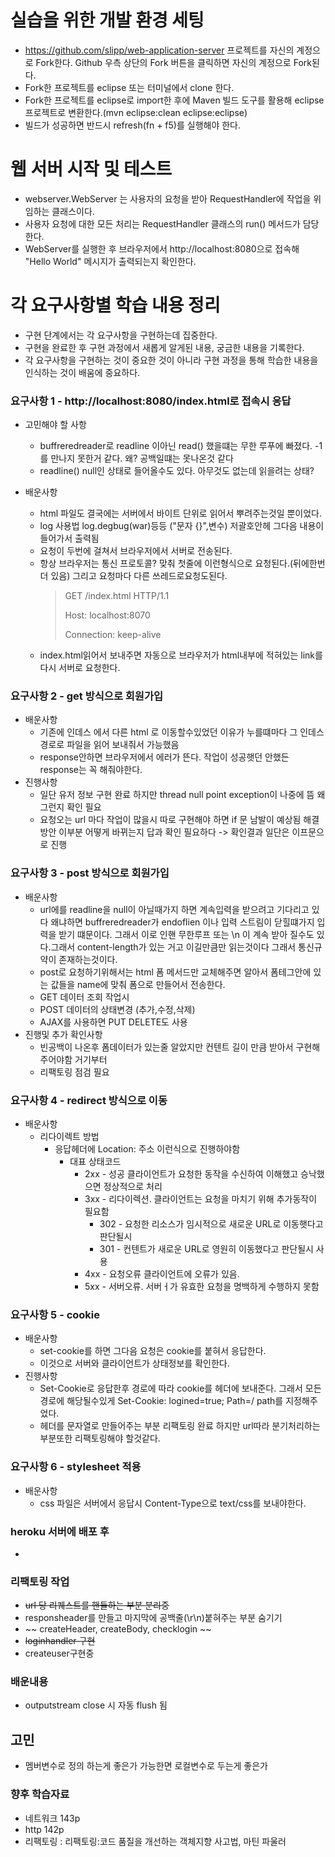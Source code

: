 # 실습을 위한 개발 환경 세팅
* https://github.com/slipp/web-application-server 프로젝트를 자신의 계정으로 Fork한다. Github 우측 상단의 Fork 버튼을 클릭하면 자신의 계정으로 Fork된다.
* Fork한 프로젝트를 eclipse 또는 터미널에서 clone 한다.
* Fork한 프로젝트를 eclipse로 import한 후에 Maven 빌드 도구를 활용해 eclipse 프로젝트로 변환한다.(mvn eclipse:clean eclipse:eclipse)
* 빌드가 성공하면 반드시 refresh(fn + f5)를 실행해야 한다.

# 웹 서버 시작 및 테스트
* webserver.WebServer 는 사용자의 요청을 받아 RequestHandler에 작업을 위임하는 클래스이다.
* 사용자 요청에 대한 모든 처리는 RequestHandler 클래스의 run() 메서드가 담당한다.
* WebServer를 실행한 후 브라우저에서 http://localhost:8080으로 접속해 "Hello World" 메시지가 출력되는지 확인한다.

# 각 요구사항별 학습 내용 정리
* 구현 단계에서는 각 요구사항을 구현하는데 집중한다.
* 구현을 완료한 후 구현 과정에서 새롭게 알게된 내용, 궁금한 내용을 기록한다.
* 각 요구사항을 구현하는 것이 중요한 것이 아니라 구현 과정을 통해 학습한 내용을 인식하는 것이 배움에 중요하다.

### 요구사항 1 - http://localhost:8080/index.html로 접속시 응답
* 고민해야 할 사항
  * buffreredreader로 readline 이아닌 read() 했을떄는 무한 루푸에 빠졌다. -1를 만나지 못한거 같다. 왜? 공백일떄는 못나온것 같다
  * readline() null인 상태로 들어올수도 있다. 아무것도 없는데 읽을려는 상태?

* 배운사항
  * html 파일도 결국에는 서버에서 바이트 단위로 읽어서 뿌려주는것일 뿐이었다.
  * log 사용법 log.degbug(war)등등 ("문자 {}",변수) 저괄호안헤 그다음 내용이 들어가서 출력됨
  * 요청이 두번에 걸쳐서 브라우저에서 서버로 전송된다.
  * 항상 브라우저는 통신 프로토콜? 맞춰 첫줄에 이런형식으로 요청된다.(뒤에한번더 있음) 그리고 요청마다 다른 쓰레드로요청도된다.
    > GET /index.html HTTP/1.1
    >
    > Host: localhost:8070
    >
    > Connection: keep-alive
  * index.html읽어서 보내주면 자동으로 브라우저가 html내부에 적혀있는 link를 다시 서버로 요청한다.  


### 요구사항 2 - get 방식으로 회원가입
* 배운사항
  * 기존에 인데스 에서 다른 html 로 이동할수있었던 이유가 누를떄마다 그 인데스 경로로 파일을 읽어 보내줘서 가능했음
  * response안하면 브라우저에서 에러가 뜬다. 작업이 성공햇던 안했든 response는 꼭 해줘야한다.
* 진행사항
  * 일단 유저 정보 구현 완료 하지만 thread null point exception이 나중에 뜸 왜그런지 확인 필요
  * 요청오는 url 마다 작업이 많을시 따로 구현해야 하면 if 문 남발이 예상됨 해결 방안 이부분 어떻게 바뀌는지 답과 확인 필요하다 -> 확인결과 일단은 이프문으로 진행


### 요구사항 3 - post 방식으로 회원가입
* 배운사항
  * url에를 readline을 null이 아닐때가지 하면 계속입력을 받으려고 기다리고 있다 왜냐하면 buffreredreader가 endoflien 이나 입력 스트림이 닫힐떄가지 입력을 받기 떄문이다.
    그래서 이로 인핸 무한루프 또는 \n 이 계속 받아 질수도 있다.그래서 content-length가 있는 거고 이길만큼만 읽는것이다 그래서 통신규약이 존재하는것이다.
  * post로 요청하기위해서는 html 폼 메서드만 교체해주면 알아서 폼테그안에 있는 값들을 name에 맞춰 폼으로 만들어서 전송한다.
  * GET 데이터 조회 작업시
  * POST 데이터의 상태변경 (추가,수정,삭제)
  * AJAX를 사용하면 PUT DELETE도 사용
* 진행및 추가 확인사항
  * 빈공백이 나온후 폼데이터가 있는줄 알았지만 컨텐트 길이 만큼 받아서 구현해주어야함 거기부터
  * 리팩토링 점검 필요

### 요구사항 4 - redirect 방식으로 이동
* 배운사항
  * 리다이렉트 방법
    * 응답헤더에 Location: 주소 이런식으로 진행하야함
      * 대표 상태코드    
        * 2xx - 성공 클라이언트가 요청한 동작을 수신하여 이해했고 승낙했으면 정상적으로 처리
        * 3xx - 리다이렉션. 클라이언트는 요청을 마치기 위해 추가동작이 필요함
          * 302 - 요청한 리소스가 임시적으로 새로운 URL로 이동햇다고 판단될시
          * 301 - 컨텐트가 새로운 URL로 영원히 이동했다고 판단될시 사용
        * 4xx - 요청오류 클라이언트에 오류가 있음.
        * 5xx - 서버오류. 서버ㅓ가 유효한 요청을 명백하게 수행하지 못함  

### 요구사항 5 - cookie
* 배운사항
  * set-cookie를 하면 그다음 요청은 cookie를 붙혀서 응답한다.
  * 이것으로 서버와 클라이언트가 상태정보를 확인한다.
* 진행사항
  * Set-Cookie로 응답한후 경로에 따라 cookie를 헤더에 보내준다. 그래서 모든 경로에 해당될수있게 Set-Cookie: logined=true; Path=/ path를 지정해주었다.
  * 헤더를 문자열로 만들어주는 부분 리팩토링 완료 하지만 url따라 분기처리하는 부분또한 리팩토링해야 할것같다.


### 요구사항 6 - stylesheet 적용
* 배운사항
  * css 파일은 서버에서 응답시 Content-Type으로 text/css를 보내야한다.


### heroku 서버에 배포 후
*

### 리팩토링 작업
* ~~url 당 리퀘스트를 핸들하는 부분 분리중~~
* responsheader를 만들고 마지막에 공백줄(\r\n)붙혀주는 부분 숨기기
* ~~ createHeader, createBody, checklogin ~~
* ~~loginhandler 구현~~
* createuser구현중

### 배운내용
* outputstream close 시 자동 flush 됨
## 고민
* 멤버변수로 정의 하는게 좋은가 가능한면 로컬변수로 두는게 좋은가

### 향후 학습자료
* 네트워크 143p
* http 142p
* 리팩토링 : 리팩토링:코드 품질을 개선하는 객체지향 사고법, 마틴 파울러
